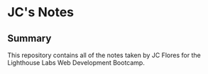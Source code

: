 # JC's Notes

## Summary

This repository contains all of the notes taken by JC Flores for the Lighthouse Labs Web Development Bootcamp.